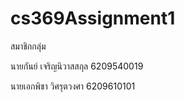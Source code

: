 # cs369Assignment1

สมาชิกกลุ่ม

นายกันย์ เจริญนิวาสสกุล 6209540019
  
นายเอกพิชา วิศรุตวงศา 6209610101
